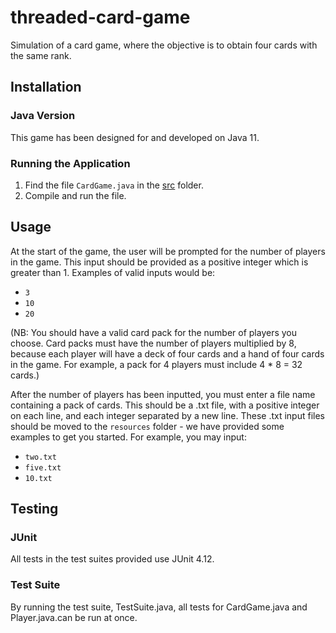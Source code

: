 # threaded-card-game

Simulation of a card game, where the objective is to obtain four cards with the
same rank.

## Installation

### Java Version

This game has been designed for and developed on Java 11.

### Running the Application

1. Find the file `CardGame.java` in the [src](src) folder.
2. Compile and run the file.

## Usage

At the start of the game, the user will be prompted for the number of players in
the game. This input should be provided as a positive integer which is greater
than 1. Examples of valid inputs would be:

- `3`
- `10`
- `20`

(NB: You should have a valid card pack for the number of players you choose.
Card packs must have the number of players multiplied by 8, because each player
will have a deck of four cards and a hand of four cards in the game. For
example, a pack for 4 players must include 4 * 8 = 32 cards.)

After the number of players has been inputted, you must enter a file name
containing a pack of cards. This should be a .txt file, with a positive integer
on each line, and each integer separated by a new line. These .txt input files
should be moved to the `resources` folder - we have provided some examples to
get you started. For example, you may input:

- `two.txt`
- `five.txt`
- `10.txt`

## Testing

### JUnit

All tests in the test suites provided use JUnit 4.12.

### Test Suite

By running the test suite, TestSuite.java, all tests for CardGame.java and
Player.java.can be run at once.